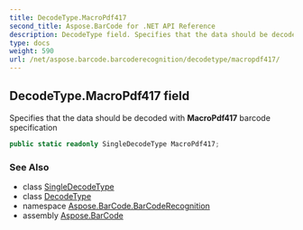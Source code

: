 ```yaml
---
title: DecodeType.MacroPdf417
second_title: Aspose.BarCode for .NET API Reference
description: DecodeType field. Specifies that the data should be decoded with MacroPdf417 barcode specification
type: docs
weight: 590
url: /net/aspose.barcode.barcoderecognition/decodetype/macropdf417/
---
```

## DecodeType.MacroPdf417 field

Specifies that the data should be decoded with **MacroPdf417** barcode specification

```csharp
public static readonly SingleDecodeType MacroPdf417;
```

### See Also

* class [SingleDecodeType](../../singledecodetype/)
* class [DecodeType](../)
* namespace [Aspose.BarCode.BarCodeRecognition](../../../aspose.barcode.barcoderecognition/)
* assembly [Aspose.BarCode](../../../)


